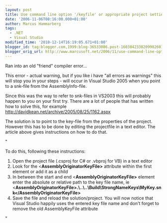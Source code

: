 ```yaml
---
layout: post
title: Use command line option '/keyfile' or appropriate project settings instead of 'AssemblyKeyFile'
date: '2006-11-06T08:16:00.000+01:00'
author: Marcus Hammarberg
tags:
  - .NET
  - Visual Studio
modified_time: '2010-12-14T16:19:05.671+01:00'
blogger_id: tag:blogger.com,1999:blog-36533086.post-1603842338209902601
blogger_orig_url: http://www.marcusoft.net/2006/11/use-command-line-option-keyfile-or.html
---
```


Ran into an old "friend" compiler error...

This error - actual warning, but if you like i have "all errors as
warnings" this will stop you in your steps - will occur in Visual Studio
2005 when you point to a snk-file from the AssemblyInfo-file.

Since this was the way to refer to snk-files in VS2003 this will
probably happen to you on your first try. There are a lot of people that
has written how to solve this, for example
<http://davidkean.net/archive/2005/08/25/1162.aspx>

The solution is to point to the key-file from the properties of the
project. However this has to be done by editing the projectfile in a
text editor. The article above gives instructions on how to do that.

"

To do this, following these instructions:

1. Open the project file (.csproj for C# or .vbproj for VB) in a text
    editor
2. Look for the \<**AssemblyOriginatorKeyFile\>** attribute within the
    first element or add it as a child
3. In between the start and end \<**AssemblyOriginatorKeyFile\>**
    element enter the absolute or relative path to the key file name, ie
    \<**AssemblyOriginatorKeyFile\><span
    class="cb1">.\\..\\..\Build\StrongNameKeys\MyKey.snk\</AssemblyOriginatorKeyFile\>**
4. Save the file and reload the solution/project. You will now notice
    that Visual Studio happily uses the entered key file name and don't
    forget to remove the old AssemblyKeyFile attribute

"

